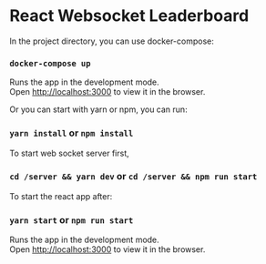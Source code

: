# React Websocket Leaderboard

In the project directory, you can use docker-compose:

### `docker-compose up`

Runs the app in the development mode.\
Open [http://localhost:3000](http://localhost:3000) to view it in the browser.

Or you can start with yarn or npm, you can run:

### `yarn install` or `npm install`

To start web socket server first,
### `cd /server && yarn dev` or `cd /server && npm run start`

To start the react app after:
### `yarn start` or `npm run start`

Runs the app in the development mode.\
Open [http://localhost:3000](http://localhost:3000) to view it in the browser.
